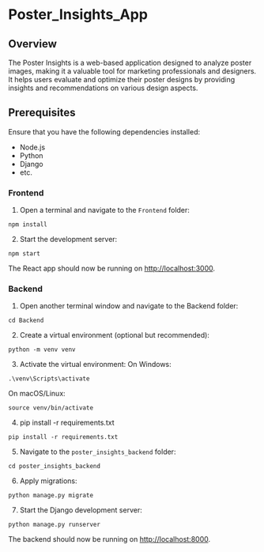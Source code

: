 # Poster_Insights_App


## Overview

The Poster Insights is a web-based application designed to analyze poster images, making it a valuable tool for marketing professionals and designers. It helps users evaluate and optimize their poster designs by providing insights and recommendations on various design aspects.



## Prerequisites

Ensure that you have the following dependencies installed:

- Node.js 
- Python
- Django 
- etc.

### Frontend

1. Open a terminal and navigate to the `Frontend` folder:
```
npm install
```

2. Start the development server:
```
npm start
```
The React app should now be running on [http://localhost:3000](http://localhost:3000).

### Backend

1. Open another terminal window and navigate to the Backend folder:
```
cd Backend
```

2. Create a virtual environment (optional but recommended):
```
python -m venv venv
```

3. Activate the virtual environment:
  On Windows:
```
.\venv\Scripts\activate
```
  On macOS/Linux:
```
source venv/bin/activate
```

4. pip install -r requirements.txt
```
pip install -r requirements.txt
```

5. Navigate to the `poster_insights_backend` folder:
 ```
cd poster_insights_backend
```  

6. Apply migrations:
```
python manage.py migrate
```

7. Start the Django development server:
```
python manage.py runserver
```
The backend should now be running on [http://localhost:8000](http://localhost:8000).















